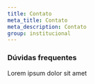 ```yaml
---
title: Contato
meta_title: Contato
meta_description: Contato
group: institucional
---
```

### Dúvidas frequentes

Lorem ipsum dolor sit amet

